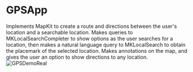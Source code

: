 # GPSApp
Implements MapKit to create a route and directions between the user's location and a searchable location. Makes queries to MKLocalSearchCompleter to show options as the user searches for a location, then makes a natural language query to MKLocalSearch to obtain the placemark of the selected location. Makes annotations on the map, and gives the user an option to show directions to any location.
![GPSDemoReal](https://user-images.githubusercontent.com/76404957/161435618-7d8d0471-9371-4f01-9de0-6a9dc22af754.gif)
